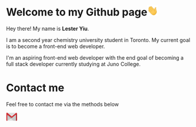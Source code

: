 # Welcome to my Github page<img src="https://github.com/LesterYiu/LesterYiu/blob/787de221e3b4e4ad168aa04263d6b8bc974cf4cc/wave.gif" width="30px">
 <p>Hey there! My name is <strong>Lester Yiu</strong>.</p>
 <p>I am a second year chemistry university student in Toronto. My current goal is to become a front-end web developer.</p>
 <p>I'm an aspiring front-end web developer with the end goal of becoming a full stack developer currently studying at Juno College.</p>
 
 # Contact me
 
 <p>Feel free to contact me via the methods below</p>
  <div>
   <a href="mailto:lester.ws.yiu@gmail.com"><img src="https://github.com/LesterYiu/LesterYiu/blob/1fa103e6026b43e1dd3f506ef47d4252cae4b3c1/mail.png" height="auto" width="30px"></a>
  </div>

<!---
LesterYiu/LesterYiu is a ✨ special ✨ repository because its `README.md` (this file) appears on your GitHub profile.
You can click the Preview link to take a look at your changes.
--->
